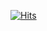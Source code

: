 [![Hits](https://hits.seeyoufarm.com/api/count/incr/badge.svg?url=https%3A%2F%2Fprashikpatil221.github.io%2Fportfolio%2F&count_bg=%2379C83D&title_bg=%23555555&icon=&icon_color=%23E7E7E7&title=hits&edge_flat=false)](https://hits.seeyoufarm.com)
